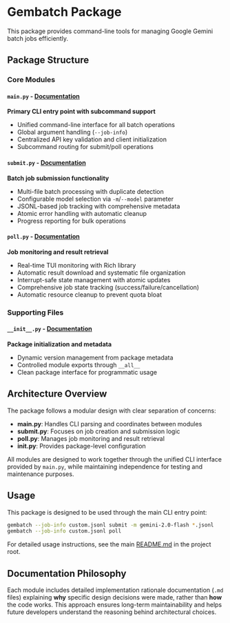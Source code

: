 # Gembatch Package

This package provides command-line tools for managing Google Gemini batch jobs efficiently.

## Package Structure

### Core Modules

#### `main.py` - [Documentation](main.md)
**Primary CLI entry point with subcommand support**

- Unified command-line interface for all batch operations
- Global argument handling (`--job-info`)
- Centralized API key validation and client initialization
- Subcommand routing for submit/poll operations

#### `submit.py` - [Documentation](submit.md)
**Batch job submission functionality**

- Multi-file batch processing with duplicate detection
- Configurable model selection via `-m`/`--model` parameter
- JSONL-based job tracking with comprehensive metadata
- Atomic error handling with automatic cleanup
- Progress reporting for bulk operations

#### `poll.py` - [Documentation](poll.md)
**Job monitoring and result retrieval**

- Real-time TUI monitoring with Rich library
- Automatic result download and systematic file organization
- Interrupt-safe state management with atomic updates
- Comprehensive job state tracking (success/failure/cancellation)
- Automatic resource cleanup to prevent quota bloat

### Supporting Files

#### `__init__.py` - [Documentation](__init__.md)
**Package initialization and metadata**

- Dynamic version management from package metadata
- Controlled module exports through `__all__`
- Clean package interface for programmatic usage

## Architecture Overview

The package follows a modular design with clear separation of concerns:

- **main.py**: Handles CLI parsing and coordinates between modules
- **submit.py**: Focuses on job creation and submission logic
- **poll.py**: Manages job monitoring and result retrieval
- **__init__.py**: Provides package-level configuration

All modules are designed to work together through the unified CLI interface provided by `main.py`, while maintaining independence for testing and maintenance purposes.

## Usage

This package is designed to be used through the main CLI entry point:

```bash
gembatch --job-info custom.jsonl submit -m gemini-2.0-flash *.jsonl
gembatch --job-info custom.jsonl poll
```

For detailed usage instructions, see the main [README.md](../README.md) in the project root.

## Documentation Philosophy

Each module includes detailed implementation rationale documentation (`.md` files) explaining **why** specific design decisions were made, rather than **how** the code works. This approach ensures long-term maintainability and helps future developers understand the reasoning behind architectural choices.